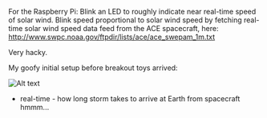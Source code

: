 For the Raspberry Pi: Blink an LED to roughly indicate near real-time speed of solar wind. Blink speed proportional to 
solar wind speed by fetching real-time solar wind speed data feed from the ACE spacecraft, here: http://www.swpc.noaa.gov/ftpdir/lists/ace/ace_swepam_1m.txt

Very hacky. 

My goofy initial setup before breakout toys arrived:

![Alt text](http://distilleryimage2.s3.amazonaws.com/17fae6a420b811e28ac522000a9f141e_7.jpg)

* real-time - how long storm takes to arrive at Earth from spacecraft hmmm...

